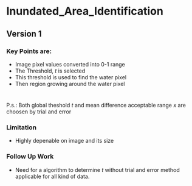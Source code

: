 # Inundated_Area_Identification
## Version 1
### Key Points are:
- Image pixel values converted into 0-1 range
- The Threshold, _t_ is selected 
- This threshold is used to find the water pixel
- Then region growing around the water pixel 
#
P.s.: Both global theshold _t_ and mean difference acceptable range _x_ are choosen by trial and error

### Limitation
- Highly depenable on image and its size

### Follow Up Work
- Need for a algorithm to determine _t_ without trial and error method applicable for all kind of data.
